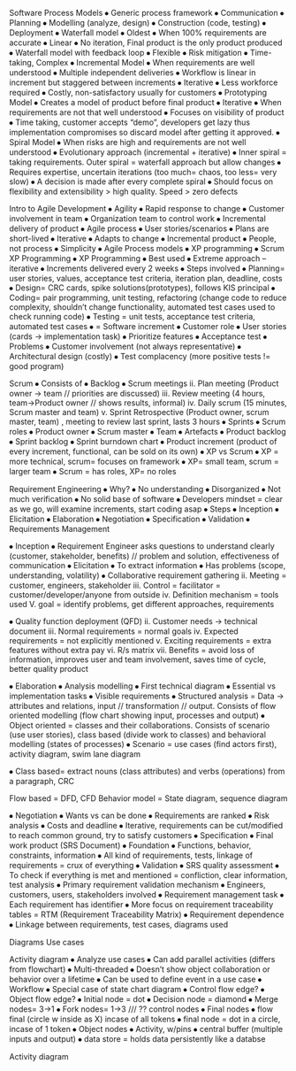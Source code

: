 Software Process Models
⦁	Generic process framework
⦁	Communication
⦁	Planning
⦁	Modelling (analyze, design)
⦁	Construction (code, testing)
⦁	Deployment 
⦁	Waterfall model
⦁	Oldest
⦁	When 100% requirements are accurate
⦁	Linear
⦁	No iteration, Final product is the only product produced
⦁	Waterfall model with feedback loop
⦁	Flexible 
⦁	Risk mitigation 
⦁	Time-taking, Complex
⦁	Incremental Model
⦁	When requirements are well understood
⦁	Multiple independent deliveries
⦁	Workflow is linear in increment but staggered between increments
⦁	Iterative 
⦁	Less workforce required
⦁	Costly, non-satisfactory usually for customers
⦁	 Prototyping Model
⦁	Creates a model of product before final product
⦁	Iterative 
⦁	When requirements are not that well understood
⦁	Focuses on visibility of product
⦁	Time taking, customer accepts “demo”, developers get lazy thus implementation compromises so discard model after getting it approved.
⦁	Spiral Model
⦁	When risks are high and requirements are not well understood
⦁	Evolutionary approach (incremental + iterative)
⦁	Inner spiral = taking requirements. Outer spiral = waterfall approach but allow changes
⦁	Requires expertise, uncertain iterations (too much= chaos, too less= very slow)
⦁	A decision is made after every complete spiral
⦁	 Should focus on flexibility and extensibility > high quality. Speed > zero defects 




Intro to Agile Development
⦁	Agility
⦁	Rapid response to change
⦁	Customer involvement in team
⦁	Organization team to control work
⦁	Incremental delivery of product
⦁	Agile process
⦁	User stories/scenarios
⦁	Plans are short-lived
⦁	Iterative
⦁	Adapts to change
⦁	Incremental product
⦁	People, not process
⦁	Simplicity 
⦁	Agile Process models
⦁	XP programming
⦁	Scrum 
XP Programming
⦁	XP Programming
⦁	Best used
⦁	Extreme approach – iterative 
⦁	Increments delivered every 2 weeks
⦁	Steps involved 
⦁	Planning= user stories, values, acceptance test criteria, iteration plan, deadline, costs
⦁	Design= CRC cards, spike solutions(prototypes), follows KIS principal
⦁	Coding= pair programming, unit testing, refactoring (change code to reduce complexity, shouldn’t change functionality, automated test cases used to check running code)
⦁	Testing = unit tests, acceptance test criteria, automated test cases 
⦁	= Software increment 
⦁	Customer role
⦁	User stories (cards -> implementation task)
⦁	Prioritize features
⦁	Acceptance test
⦁	Problems 
⦁	Customer involvement (not always representative)
⦁	Architectural design (costly)
⦁	Test complacency (more positive tests != good program)

 
 
 
Scrum
⦁	Consists of
⦁	Backlog 
⦁	Scrum meetings
ii. Plan meeting (Product owner -> team // priorities are discussed)
iii. Review meeting (4 hours, team->Product owner // shows results, informal)
iv. Daily scrum (15 minutes, Scrum master and team)
v. Sprint Retrospective (Product owner, scrum master, team) , meeting to review last sprint, lasts 3 hours
⦁	Sprints
⦁	Scrum roles
⦁	Product owner
⦁	Scrum master
⦁	Team
⦁	Artefacts
⦁	Product backlog
⦁	Sprint backlog
⦁	Sprint burndown chart
⦁	Product increment (product of every increment, functional, can be sold on its own)
⦁	XP vs Scrum
⦁	XP = more technical, scrum=  focuses on framework
⦁	XP= small team, scrum = larger team
⦁	Scrum = has roles, XP= no roles
   
 
Requirement Engineering
⦁	Why?
⦁	No understanding
⦁	Disorganized 
⦁	Not much verification
⦁	No solid base of software
⦁	Developers mindset = clear as we go, will examine increments, start coding asap
⦁	Steps 
⦁	Inception
⦁	Elicitation
⦁	Elaboration
⦁	Negotiation
⦁	Specification
⦁	Validation
⦁	Requirements Management

⦁	Inception
⦁	Requirement Engineer asks questions to understand clearly (customer, stakeholder, benefits) // problem and solution, effectiveness of communication
⦁	Elicitation
⦁	To extract information
⦁	Has problems (scope, understanding, volatility)
⦁	Collaborative requirement gathering
ii. Meeting = customer, engineers, stakeholder
iii. Control = facilitator = customer/developer/anyone from outside
iv. Definition mechanism = tools used 
V. goal = identify problems, get different approaches, requirements

⦁	Quality function deployment (QFD)
ii. Customer needs -> technical document
iii. Normal requirements = normal goals
iv. Expected requirements = not explicitly mentioned
v. Exciting requirements = extra features without extra pay
vi. R/s matrix
vii. Benefits = avoid loss of information, improves user and team involvement, saves time of cycle, better quality product
 
⦁	Elaboration
⦁	Analysis modelling
⦁	First technical diagram
⦁	Essential vs implementation tasks
⦁	Visible requirements
⦁	Structured analysis = Data -> attributes and relations, input // transformation // output. Consists of flow oriented modelling (flow chart showing input, processes and output)
⦁	Object oriented = classes and their collaborations. Consists of scenario (use user stories), class based (divide work to classes) and behavioral modelling (states of processes)
⦁	Scenario = use cases (find actors first), activity diagram, swim lane diagram
   

⦁	Class based= extract nouns (class attributes) and verbs (operations) from a paragraph, CRC 
 
 

Flow based = DFD, CFD
Behavior model = State diagram, sequence diagram
 


 




⦁	Negotiation
⦁	Wants vs can be done
⦁	Requirements are ranked
⦁	Risk analysis
⦁	Costs and deadline
⦁	Iterative, requirements can be cut/modified to reach common ground, try to satisfy customers
⦁	Specification
⦁	Final work product (SRS Document)
⦁	Foundation
⦁	Functions, behavior, constraints, information
⦁	All kind of requirements, tests, linkage of requirements = crux of everything
⦁	Validation
⦁	SRS quality assessment 
⦁	To check if everything is met and mentioned = confliction, clear information, test analysis 
⦁	Primary requirement validation mechanism
⦁	Engineers, customers, users, stakeholders involved 
⦁	Requirement management task
⦁	Each requirement has identifier
⦁	More focus on requirement traceability tables = RTM (Requirement Traceability Matrix) 
⦁	Requirement dependence 
⦁	Linkage between requirements, test cases, diagrams used 

Diagrams
Use cases
 

Activity diagram
⦁	Analyze use cases
⦁	Can add parallel activities (differs from flowchart)
⦁	Multi-threaded
⦁	Doesn’t show object collaboration or behavior over a lifetime
⦁	Can be used to define event in a use case
⦁	Workflow
⦁	Special case of state chart diagram
⦁	Control flow edge?
⦁	Object flow edge?
⦁	Initial node = dot 
⦁	Decision node = diamond
⦁	Merge nodes= 3->1
⦁	Fork nodes= 1->3 /// ?? control nodes
⦁	Final nodes
⦁	flow final (circle w inside as X) incase of all tokens 
⦁	final node = dot in a circle, incase of 1 token
⦁	Object nodes
⦁	Activity, w/pins
⦁	central buffer (multiple inputs and output)
⦁	data store = holds data persistently like a databse

 







Activity diagram











